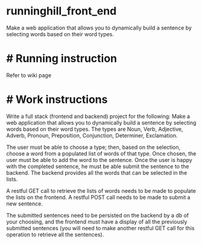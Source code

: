 # runninghill_front_end
Make a web application that allows you to dynamically build a sentence by selecting words based on their word types.

# # Running instruction
Refer to wiki page

# # Work instructions
Write a full stack (frontend and backend) project for the following:
Make a web application that allows you to dynamically build a sentence by selecting words
based on their word types.
The types are Noun, Verb, Adjective, Adverb, Pronoun, Preposition, Conjunction, Determiner,
Exclamation.

The user must be able to choose a type; then, based on the selection, choose a word from a
populated list of words of that type. Once chosen, the user must be able to add the word to the
sentence. Once the user is happy with the completed sentence, he must be able submit the
sentence to the backend. The backend provides all the words that can be selected in the lists.

A restful GET call to retrieve the lists of words needs to be made to populate the lists on the
frontend. A restful POST call needs to be made to submit a new sentence.

The submitted sentences need to be persisted on the backend by a db of your choosing, and
the frontend must have a display of all the previously submitted sentences (you will need to
make another restful GET call for this operation to retrieve all the sentences).